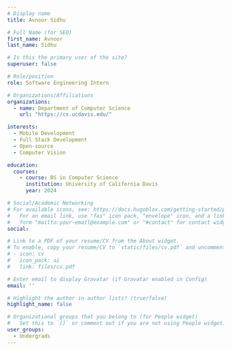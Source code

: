 ```yaml
---
# Display name
title: Avnoor Sidhu

# Full Name (for SEO)
first_name: Avnoor
last_name: Sidhu

# Is this the primary user of the site?
superuser: false

# Role/position
role: Software Engineering Intern

# Organizations/Affiliations
organizations:
  - name: Department of Computer Science
    url: "https://cs.ucdavis.edu/"

interests:
  - Mobile Development
  - Full Stack Development
  - Open-source
  - Computer Vision

education:
  courses:
    - course: BS in Computer Science 
      institution: University of California Davis
      year: 2024

# Social/Academic Networking
# For available icons, see: https://docs.hugoblox.com/getting-started/page-builder/#icons
#   For an email link, use "fas" icon pack, "envelope" icon, and a link in the
#   form "mailto:your-email@example.com" or "#contact" for contact widget.
social:

# Link to a PDF of your resume/CV from the About widget.
# To enable, copy your resume/CV to `static/files/cv.pdf` and uncomment the lines below.
# - icon: cv
#   icon_pack: ai
#   link: files/cv.pdf

# Enter email to display Gravatar (if Gravatar enabled in Config)
email: ''

# Highlight the author in author lists? (true/false)
highlight_name: false

# Organizational groups that you belong to (for People widget)
#   Set this to `[]` or comment out if you are not using People widget.
user_groups:
  - Undergrads
---
```


